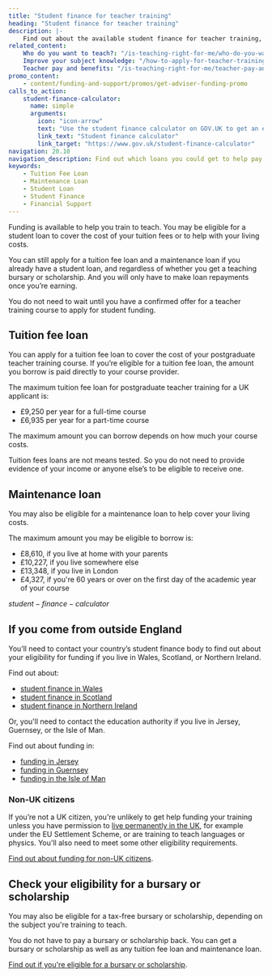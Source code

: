 ```yaml
---
title: "Student finance for teacher training"
heading: "Student finance for teacher training"
description: |-
    Find out about the available student finance for teacher training, including tuition fee loans and maintenance loans to support you while you train.
related_content:
    Who do you want to teach?: "/is-teaching-right-for-me/who-do-you-want-to-teach"
    Improve your subject knowledge: "/how-to-apply-for-teacher-training/subject-knowledge-enhancement"
    Teacher pay and benefits: "/is-teaching-right-for-me/teacher-pay-and-benefits"
promo_content:
    - content/funding-and-support/promos/get-adviser-funding-promo
calls_to_action:
    student-finance-calculator:
      name: simple
      arguments:
        icon: "icon-arrow"
        text: "Use the student finance calculator on GOV.UK to get an estimate of how much funding you might get."
        link_text: "Student finance calculator"
        link_target: "https://www.gov.uk/student-finance-calculator"
navigation: 20.10
navigation_description: Find out which loans you could get to help pay your fees and living expenses while you train.
keywords:
    - Tuition Fee Loan
    - Maintenance Loan
    - Student Loan
    - Student Finance
    - Financial Support
---
```


Funding is available to help you train to teach. You may be eligible for a student loan to cover the cost of your tuition fees or to help with your living costs. 

You can still apply for a tuition fee loan and a maintenance loan if you already have a student loan, and regardless of whether you get a teaching bursary or scholarship. And you will only have to make loan repayments once you’re earning.

You do not need to wait until you have a confirmed offer for a teacher training course to apply for student funding. 

## Tuition fee loan
You can apply for a tuition fee loan to cover the cost of your postgraduate teacher training course. If you’re eligible for a tuition fee loan, the amount you borrow is paid directly to your course provider.

The maximum tuition fee loan for postgraduate teacher training for a UK applicant is:

* £9,250 per year for a full-time course
* £6,935 per year for a part-time course

The maximum amount you can borrow depends on how much your course costs. 

Tuition fees loans are not means tested. So you do not need to provide evidence of your income or anyone else’s to be eligible to receive one.

## Maintenance loan
You may also be eligible for a maintenance loan to help cover your living costs. 

The maximum amount you may be eligible to borrow is: 

* £8,610, if you live at home with your parents
* £10,227, if you live somewhere else
* £13,348, if you live in London
* £4,327, if you're 60 years or over on the first day of the academic year of your course  


$student-finance-calculator$

## If you come from outside England

You’ll need to contact your country’s student finance body to find out about your eligibility for funding if you live in Wales, Scotland, or Northern Ireland.

Find out about:

* [student finance in Wales](https://www.studentfinancewales.co.uk/)
* [student finance in Scotland](https://www.saas.gov.uk/)
* [student finance in Northern Ireland](https://www.studentfinanceni.co.uk/)

Or, you'll need to contact the education authority if you live in Jersey, Guernsey, or the Isle of Man.

Find out about funding in:

* [funding in Jersey](https://www.gov.je/Working/Careers/16To19YearOlds/EnteringHigherEducation/FinancingHigherEducationCourses/FundingDegreeProfessionalQualifications/Pages/index.aspx)
* [funding in Guernsey](https://www.gov.gg/article/152744/Policies)
* [funding in the Isle of Man](https://www.gov.im/student-grants)

### Non-UK citizens

If you’re not a UK citizen, you're unlikely to get help funding your training unless you have permission to [live permanently in the UK](https://www.gov.uk/browse/visas-immigration/settle-in-the-uk), for example under the EU Settlement Scheme, or are training to teach languages or physics. You'll also need to meet some other eligibility requirements.

[Find out about funding for non-UK citizens](/non-uk-teachers/fees-and-funding-for-non-uk-trainees).

## Check your eligibility for a bursary or scholarship

You may also be eligible for a tax-free bursary or scholarship, depending on the subject you're training to teach.

You do not have to pay a bursary or scholarship back. You can get a bursary or scholarship as well as any tuition fee loan and maintenance loan.

[Find out if you're eligible for a bursary or scholarship](/funding-and-support/scholarships-and-bursaries).
